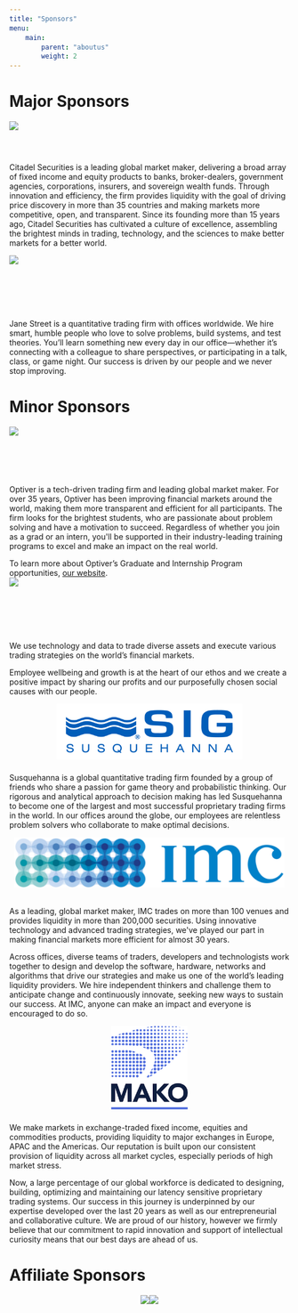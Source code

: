 ```yaml
---
title: "Sponsors"
menu: 
    main:
        parent: "aboutus"
        weight: 2
---
```


# Major Sponsors

<img src="citadel_securities_logo.png" style="height: 50px; margin: auto; display: block; padding-bottom: 10px;"/>

Citadel Securities is a leading global market maker, delivering a broad array of fixed income and equity products to banks, broker-dealers, government agencies, corporations, insurers, and sovereign wealth funds. Through innovation and efficiency, the firm provides liquidity with the goal of driving price discovery in more than 35 countries and making markets more competitive, open, and transparent. Since its founding more than 15 years ago, Citadel Securities has cultivated a culture of excellence, assembling the brightest minds in trading, technology, and the sciences to make better markets for a better world.

<img src="jane_street_logo.png" style="height: 100px; margin: auto; display: block"/>

Jane Street is a quantitative trading firm with offices worldwide. We hire smart, humble people who love to solve problems, build systems, and test theories. You’ll learn something new every day in our office—whether it’s connecting with a colleague to share perspectives, or participating in a talk, class, or game night. Our success is driven by our people and we never stop improving.

# Minor Sponsors

<img src="optiver_logo.png" style="height: 80px; margin: auto; display: block; padding-bottom: 10px"/>

Optiver is a tech-driven trading firm and leading global market maker. For over 35 years, Optiver has been improving financial markets around the world, making them more transparent and efficient for all participants. The firm looks for the brightest students, who are passionate about problem solving and have a motivation to succeed. Regardless of whether you join as a grad or an intern, you'll be supported in their industry-leading training programs to excel and make an impact on the real world.

To learn more about Optiver’s Graduate and Internship Program opportunities, [our website](https://optiver.com/working-at-optiver/graduate-and-student/).
<img src="cropped_vivcourt_logo.png" style="height: 100px; margin: auto; display: block"/>

We use technology and data to trade diverse assets and execute various trading strategies on the world’s financial markets.

Employee wellbeing and growth is at the heart of our ethos and we create a positive impact by sharing our profits and our purposefully chosen social causes with our people.

<img src="sig_logo.png" style="height: 100px; margin: auto; display: block; padding-bottom: 10px"/>

Susquehanna is a global quantitative trading firm founded by a group of friends who share a passion for game theory and probabilistic thinking. Our rigorous and analytical approach to decision making has led Susquehanna to become one of the largest and most successful proprietary trading firms in the world. In our offices around the globe, our employees are relentless problem solvers who collaborate to make optimal decisions.


<img src="imc_logo.png" style="height: 90px; margin: auto; display: block; padding-bottom: 20px"/>

As a leading, global market maker, IMC trades on more than 100 venues and provides liquidity in more than 200,000 securities. Using innovative technology and advanced trading strategies, we've played our part in making financial markets more efficient for almost 30 years.

Across offices, diverse teams of traders, developers and technologists work together to design and develop the software, hardware, networks and algorithms that drive our strategies and make us one of the world’s leading liquidity providers. We hire independent thinkers and challenge them to anticipate change and continuously innovate, seeking new ways to sustain our success. At IMC, anyone can make an impact and everyone is encouraged to do so.

<img src="mako_logo.png" style="height: 150px; margin: auto; display: block; padding-bottom: 10px"/>

We make markets in exchange-traded fixed income, equities and commodities products, providing liquidity to major exchanges in Europe, APAC and the Americas. Our reputation is built upon our consistent provision of liquidity across all market cycles, especially periods of high market stress.

Now, a large percentage of our global workforce is dedicated to designing, building, optimizing and maintaining our latency sensitive proprietary trading systems. Our success in this journey is underpinned by our expertise developed over the last 20 years as well as our entrepreneurial and collaborative culture. We are proud of our history, however we firmly believe that our commitment to rapid innovation and support of intellectual curiosity means that our best days are ahead of us.

# Affiliate Sponsors

<div style="display: flex; justify-content: center;">
    <div>
        <img src="unsw_computing_logo.png" style="width: 50%; margin: auto;"/>
    </div>
    <div>
        <img src="unsw_maths_logo.png" style="width: 50%; margin: auto;"/>
    </div>
</div>
